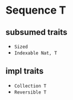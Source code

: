 # Sequence T

## subsumed traits

* `Sized`
* `Indexable Nat, T`

## impl traits

* `Collection T`
* `Reversible T`
